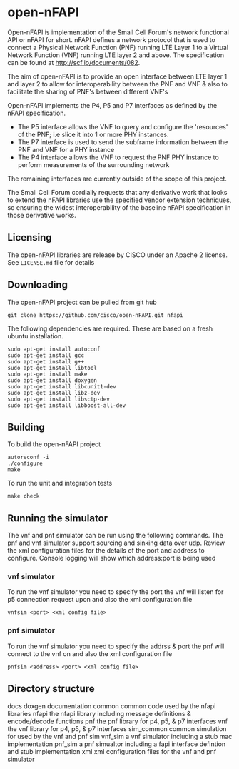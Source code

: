 # open-nFAPI
 
Open-nFAPI is implementation of the Small Cell Forum's network functional API or nFAPI for short. 
nFAPI defines a network protocol that is used to connect a Physical Network Function (PNF) 
running LTE Layer 1 to a Virtual Network Function (VNF) running LTE layer 2 and above. The specification
can be found at http://scf.io/documents/082.
 
The aim of open-nFAPI is to provide an open interface between LTE layer 1 and layer 2 to allow for
interoperability between the PNF and VNF & also to facilitate the sharing of PNF's between
different VNF's

Open-nFAPI implements the P4, P5 and P7 interfaces as defined by the nFAPI specification. 
* The P5 interface allows the VNF to query and configure the 'resources' of the PNF; i.e slice it into
 1 or more PHY instances.
* The P7 interface is used to send the subframe information between the PNF and VNF for a PHY instance
* The P4 interface allows the VNF to request the PNF PHY instance to perform measurements of the surrounding network

The remaining interfaces are currently outside of the scope of this project.

The Small Cell Forum cordially requests that any derivative work that looks to 
extend the nFAPI libraries use the specified vendor extension techniques, 
so ensuring the widest interoperability of the baseline nFAPI specification 
in those derivative works. 


## Licensing

The open-nFAPI libraries are release by CISCO under an Apache 2 license. See `LICENSE.md` file for details

## Downloading

The open-nFAPI project can be pulled from git hub

```
git clone https://github.com/cisco/open-nFAPI.git nfapi
```

The following dependencies are required. These are based on a fresh ubuntu installation.

```
sudo apt-get install autoconf
sudo apt-get install gcc
sudo apt-get install g++
sudo apt-get install libtool
sudo apt-get install make
sudo apt-get install doxygen
sudo apt-get install libcunit1-dev
sudo apt-get install libz-dev
sudo apt-get install libsctp-dev
sudo apt-get install libboost-all-dev
```



## Building

To build the open-nFAPI project

```
autoreconf -i
./configure
make
```

To run the unit and integration tests

```
make check
```

## Running the simulator

The vnf and pnf simulator can be run using the following commands. The pnf and vnf simulator support sourcing and sinking
data over udp. Review the xml configuration files for the details of the port and address to configure. Console logging will show
which address:port is being used

### vnf simulator

To run the vnf simulator you need to specify the port the vnf will listen for p5 connection request upon and also the xml configuration file

```
vnfsim <port> <xml config file>
```

### pnf simulator

To run the vnf simulator you need to specify the addrss & port the pnf will connect to the vnf on and also the xml configuration file

```
pnfsim <address> <port> <xml config file>
```


## Directory structure

docs				doxgen documentation
common				common code used by the nfapi libraries
nfapi				the nfapi library including message definitions & encode/decode functions
pnf					the pnf library for p4, p5, & p7 interfaces
vnf					the vnf library for p4, p5, & p7 interfaces
sim_common			common simulation for used by the vnf and pnf sim
vnf_sim				a vnf simulator including a stub mac implementation
pnf_sim				a pnf simualtor including a fapi interface defintion and stub implementation
xml					xml configuration files for the vnf and pnf simulator


